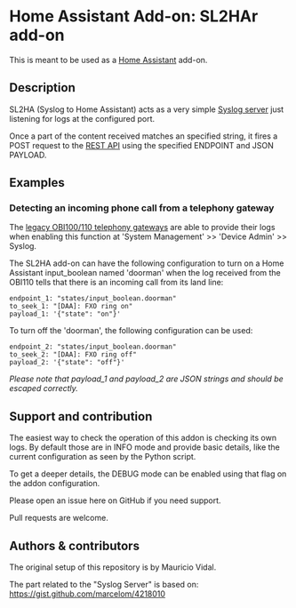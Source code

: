 # Home Assistant Add-on: SL2HAr add-on

This is meant to be used as a [Home Assistant](https://www.home-assistant.io) add-on.


## Description

SL2HA (Syslog to Home Assistant) acts as a very simple [Syslog server](https://en.wikipedia.org/wiki/Syslog) just listening for logs at the configured port.

Once a part of the content received matches an specified string, it fires a POST request to the [REST API](https://developers.home-assistant.io/docs/api/rest/) using the specified ENDPOINT and JSON PAYLOAD.


## Examples

### Detecting an incoming phone call from a telephony gateway

The [legacy OBI100/110 telephony gateways](https://www.callcentric.com/support/device/obihai/obi100) are able to provide their logs when enabling this function at 'System Management' >> 'Device Admin' >> Syslog.

The SL2HA add-on can have the following configuration to turn on a Home Assistant input_boolean named 'doorman' when the log received from the OBI110 tells that there is an incoming call from its land line:

    endpoint_1: "states/input_boolean.doorman"
    to_seek_1: "[DAA]: FXO ring on"
    payload_1: '{"state": "on"}'

To turn off the 'doorman', the following configuration can be used:

    endpoint_2: "states/input_boolean.doorman"
    to_seek_2: "[DAA]: FXO ring off"
    payload_2: '{"state": "off"}'

*Please note that payload_1 and payload_2 are JSON strings and should be escaped correctly.*


## Support and contribution

The easiest way to check the operation of this addon is checking its own logs.
By default those are in INFO mode and provide basic details, like the current configuration as seen by the Python script.

To get a deeper details, the DEBUG mode can be enabled using that flag on the addon configuration.

Please open an issue here on GitHub if you need support.

Pull requests are welcome.


## Authors & contributors

The original setup of this repository is by Mauricio Vidal.

The part related to the "Syslog Server" is based on: https://gist.github.com/marcelom/4218010
